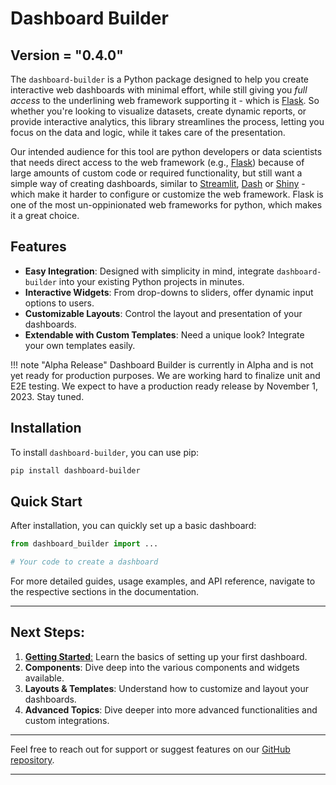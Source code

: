 # Dashboard Builder 

## Version = "0.4.0"

The `dashboard-builder` is a Python package designed to help you create interactive web dashboards with minimal effort, while still giving you *full access* to the underlining web framework supporting it - which is [Flask](https://flask.palletsprojects.com/). So whether you're looking to visualize datasets, create dynamic reports, or provide interactive analytics, this library streamlines the process, letting you focus on the data and logic, while it takes care of the presentation.

Our intended audience for this tool are python developers or data scientists that needs direct access to the web framework (e.g., [Flask](https://flask.palletsprojects.com/)) because of large amounts of custom code or required functionality, but still want a simple way of creating dashboards, similar to [Streamlit](https://streamlit.io/), [Dash](https://plotly.com/dash/) or [Shiny](https://shiny.posit.co/py/) - which make it harder to configure or customize the web framework. Flask is one of the most un-oppinionated web frameworks for python, which makes it a great choice. 

## Features
- **Easy Integration**: Designed with simplicity in mind, integrate `dashboard-builder` into your existing Python projects in minutes.
- **Interactive Widgets**: From drop-downs to sliders, offer dynamic input options to users.
- **Customizable Layouts**: Control the layout and presentation of your dashboards.
- **Extendable with Custom Templates**: Need a unique look? Integrate your own templates easily.

!!! note "Alpha Release"
    Dashboard Builder is currently in Alpha and is not yet ready for production purposes. We are working hard to finalize unit and E2E testing. We expect to have a production ready release by November 1, 2023. Stay tuned.  

## Installation

To install `dashboard-builder`, you can use pip:

```bash 
pip install dashboard-builder
```

## Quick Start

After installation, you can quickly set up a basic dashboard:

```python title="app.py"
from dashboard_builder import ...

# Your code to create a dashboard
```

For more detailed guides, usage examples, and API reference, navigate to the respective sections in the documentation.

---

## Next Steps:

1. [**Getting Started**:](../docs/tutorials/getting-started.md) Learn the basics of setting up your first dashboard.
2. **Components**: Dive deep into the various components and widgets available.
3. **Layouts & Templates**: Understand how to customize and layout your dashboards.
4. **Advanced Topics**: Dive deeper into more advanced functionalities and custom integrations.

---

Feel free to reach out for support or suggest features on our [GitHub repository](https://github.com/your_github/dashboard-builder).

---



